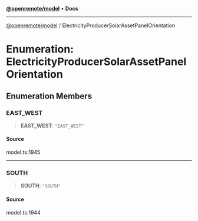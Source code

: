 [**@openremote/model**](../README.md) • **Docs**

***

[@openremote/model](../globals.md) / ElectricityProducerSolarAssetPanelOrientation

# Enumeration: ElectricityProducerSolarAssetPanelOrientation

## Enumeration Members

### EAST\_WEST

> **EAST\_WEST**: `"EAST_WEST"`

#### Source

model.ts:1945

***

### SOUTH

> **SOUTH**: `"SOUTH"`

#### Source

model.ts:1944
